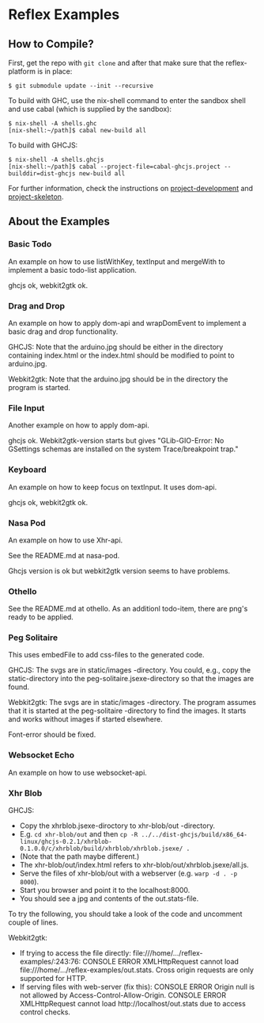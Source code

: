 # Reflex Examples

## How to Compile?

First, get the repo with `git clone` and after that make sure that the 
reflex-platform is in place:

```
$ git submodule update --init --recursive
```


To build with GHC, use the nix-shell command to enter the sandbox shell and 
use cabal (which is supplied by the sandbox):

```
$ nix-shell -A shells.ghc
[nix-shell:~/path]$ cabal new-build all
```

To build with GHCJS:

```
$ nix-shell -A shells.ghcjs
[nix-shell:~/path]$ cabal --project-file=cabal-ghcjs.project --builddir=dist-ghcjs new-build all
```

For further information, check the instructions on 
[project-development](https://github.com/reflex-frp/reflex-platform/blob/develop/docs/project-development.md)
and 
[project-skeleton](https://github.com/ElvishJerricco/reflex-project-skeleton).


## About the Examples

### Basic Todo

An example on how to use listWithKey, textInput and mergeWith to implement
a basic todo-list application.

ghcjs ok, webkit2gtk ok.


### Drag and Drop

An example on how to apply dom-api and wrapDomEvent to implement a basic drag 
and drop functionality. 

GHCJS:
Note that the arduino.jpg should be either in the directory containing index.html 
or the index.html should be modified to point to arduino.jpg.

Webkit2gtk:
Note that the arduino.jpg should be in the directory the program is started.


### File Input

Another example on how to apply dom-api. 

ghcjs ok.  Webkit2gtk-version starts but gives "GLib-GIO-Error: No GSettings schemas are installed on the system Trace/breakpoint trap."


### Keyboard

An example on how to keep focus on textInput. It uses dom-api.

ghcjs ok, webkit2gtk ok.


### Nasa Pod

An example on how to use Xhr-api.

See the README.md at nasa-pod.

Ghcjs version is ok but webkit2gtk version seems to have problems.


### Othello

See the README.md at othello. As an additionl todo-item, there are png's ready 
to be applied.


### Peg Solitaire

This uses embedFile to add css-files to the generated code.


GHCJS:
The svgs are in static/images -directory. You could, e.g., copy the 
static-directory into the peg-solitaire.jsexe-directory so that the images are
found.

Webkit2gtk:
The svgs are in static/images -directory. The program assumes that it is started
at the peg-solitaire -directory to find the images. It starts and works without 
images if started elsewhere.

Font-error should be fixed. 


### Websocket Echo

An example on how to use websocket-api.

### Xhr Blob

GHCJS:
- Copy the xhrblob.jsexe-diroctory to xhr-blob/out -directory.
- E.g. `cd xhr-blob/out` and then `cp -R ../../dist-ghcjs/build/x86_64-linux/ghcjs-0.2.1/xhrblob-0.1.0.0/c/xhrblob/build/xhrblob/xhrblob.jsexe/ .`
- (Note that the path maybe different.)
- The xhr-blob/out/index.html refers to xhr-blob/out/xhrblob.jsexe/all.js. 
- Serve the files of xhr-blob/out with a webserver (e.g. `warp -d . -p 8000`).
- Start you browser and point it to the localhost:8000. 
- You should see a jpg and contents of the out.stats-file.


To try the following, you should take a look of the code and uncomment couple 
of lines.

Webkit2gtk:
- If trying to access the file directly:
file:///home/.../reflex-examples/:243:76: CONSOLE ERROR XMLHttpRequest cannot load file:///home/.../reflex-examples/out.stats. Cross origin requests are only supported for HTTP.
- If serving files with web-server (fix this):
CONSOLE ERROR Origin null is not allowed by Access-Control-Allow-Origin.
CONSOLE ERROR XMLHttpRequest cannot load http://localhost/out.stats due to access control checks.


